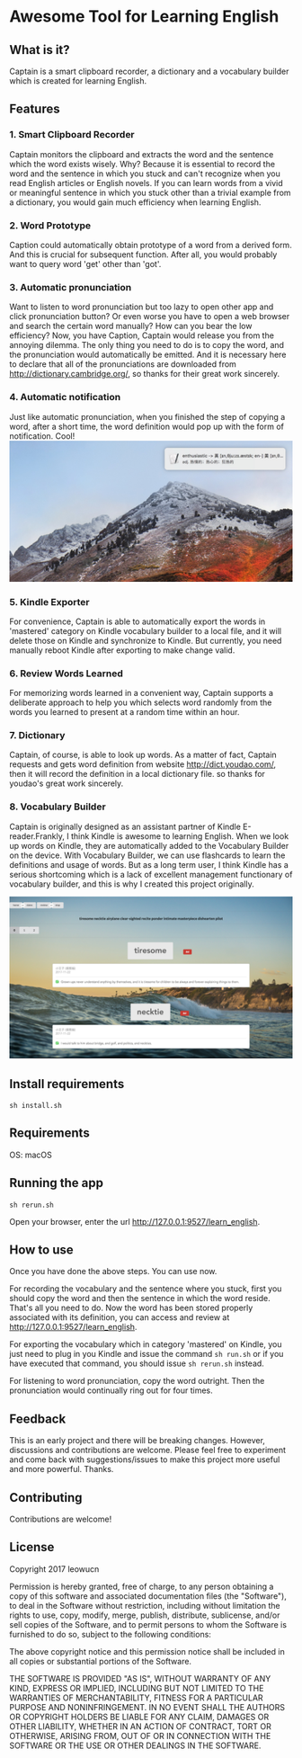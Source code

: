 # Awesome Tool for Learning English

## What is it?

Captain is a smart clipboard recorder, a dictionary and a vocabulary builder
which is created for learning English.

## Features

### 1. Smart Clipboard Recorder

Captain monitors the clipboard and extracts the word and the sentence which the
word exists wisely. Why? Because it is essential to record the word and the
sentence in which you stuck and can't recognize when you read English articles
or English novels. If you can learn words from a vivid or meaningful sentence in
which you stuck other than a trivial example from a dictionary, you would gain
much efficiency when learning English.

### 2. Word Prototype

Caption could automatically obtain prototype of a word from a derived form. And
this is crucial for subsequent function. After all, you would probably want to
query word 'get' other than 'got'.

### 3. Automatic pronunciation

Want to listen to word pronunciation but too lazy to open other app and click
pronunciation button? Or even worse you have to open a web browser and search
the certain word manually? How can you bear the low efficiency? Now, you have
Caption, Captain would release you from the annoying dilemma. The only thing you
need to do is to copy the word, and the pronunciation would automatically be
emitted. And it is necessary here to declare that all of the pronunciations are
downloaded from http://dictionary.cambridge.org/, so thanks for their great work
sincerely.

### 4. Automatic notification

Just like automatic pronunciation, when you finished the step of copying a word,
after a short time, the word definition would pop up with the form of
notification. Cool!![](src/learn_english/asset/images/screen0.jpg)

### 5. Kindle Exporter

For convenience, Captain is able to automatically export the words in 'mastered'
category on Kindle vocabulary builder to a local file, and it will delete those
on Kindle and synchronize to Kindle. But currently, you need manually reboot
Kindle after exporting to make change valid.

### 6. Review Words Learned

For memorizing words learned in a convenient way, Captain supports a deliberate
approach to help you which selects word randomly from the words you learned to
present at a random time within an hour.

### 7. Dictionary

Captain, of course, is able to look up words. As a matter of fact, Captain
requests and gets word definition from website http://dict.youdao.com/, then it
will record the definition in a local dictionary file. so thanks for youdao's
great work sincerely.

### 8. Vocabulary Builder

Captain is originally designed as an assistant partner of Kindle
E-reader.Frankly, I think Kindle is awesome to learning English. When we look up
words on Kindle, they are automatically added to the Vocabulary Builder on the
device. With Vocabulary Builder, we can use flashcards to learn the definitions
and usage of words. But as a long term user, I think Kindle has a serious
shortcoming which is a lack of excellent management functionary of vocabulary
builder, and this is why I created this project originally.

![](src/learn_english/asset/images/screen1.jpg)

## Install requirements

```
sh install.sh
```

## Requirements

OS: macOS

## Running the app

    sh rerun.sh

Open your browser, enter the url http://127.0.0.1:9527/learn_english.

## How to use

Once you have done the above steps. You can use now.

For recording the vocabulary and the sentence where you stuck, first you should
copy the word and then the sentence in which the word reside. That's all you
need to do. Now the word has been stored properly associated with its
definition, you can access and review at http://127.0.0.1:9527/learn_english.

For exporting the vocabulary which in category 'mastered' on Kindle, you just
need to plug in you Kindle and issue the command `sh run.sh` or if you have
executed that command, you should issue `sh rerun.sh` instead.

For listening to word pronunciation, copy the word outright. Then the
pronunciation would continually ring out for four times.

## Feedback

This is an early project and there will be breaking changes. However,
discussions and contributions are welcome. Please feel free to experiment and
come back with suggestions/issues to make this project more useful and more
powerful. Thanks.

## Contributing

Contributions are welcome!

## License

Copyright 2017 leowucn

Permission is hereby granted, free of charge, to any person obtaining a copy of
this software and associated documentation files (the "Software"), to deal in
the Software without restriction, including without limitation the rights to
use, copy, modify, merge, publish, distribute, sublicense, and/or sell copies of
the Software, and to permit persons to whom the Software is furnished to do so,
subject to the following conditions:

The above copyright notice and this permission notice shall be included in all
copies or substantial portions of the Software.

THE SOFTWARE IS PROVIDED "AS IS", WITHOUT WARRANTY OF ANY KIND, EXPRESS OR
IMPLIED, INCLUDING BUT NOT LIMITED TO THE WARRANTIES OF MERCHANTABILITY, FITNESS
FOR A PARTICULAR PURPOSE AND NONINFRINGEMENT. IN NO EVENT SHALL THE AUTHORS OR
COPYRIGHT HOLDERS BE LIABLE FOR ANY CLAIM, DAMAGES OR OTHER LIABILITY, WHETHER
IN AN ACTION OF CONTRACT, TORT OR OTHERWISE, ARISING FROM, OUT OF OR IN
CONNECTION WITH THE SOFTWARE OR THE USE OR OTHER DEALINGS IN THE SOFTWARE.
